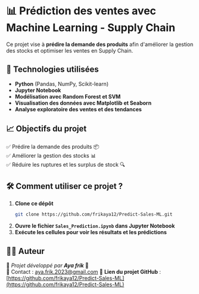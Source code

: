 # 📊 Prédiction des ventes avec Machine Learning - Supply Chain

Ce projet vise à **prédire la demande des produits** afin d'améliorer la gestion des stocks et optimiser les ventes en Supply Chain.

## 🚀 Technologies utilisées
- **Python** (Pandas, NumPy, Scikit-learn)
- **Jupyter Notebook**
- **Modélisation avec Random Forest et SVM**
- **Visualisation des données avec Matplotlib et Seaborn**
- **Analyse exploratoire des ventes et des tendances**

## 📈 Objectifs du projet
✅ Prédire la demande des produits 📦  
✅ Améliorer la gestion des stocks 📊  
✅ Réduire les ruptures et les surplus de stock 🔍  

## 🛠️ Comment utiliser ce projet ?
1. **Clone ce dépôt**  
   ```bash
   git clone https://github.com/frikaya12/Predict-Sales-ML.git
   ```
2. **Ouvre le fichier `Sales_Prediction.ipynb` dans Jupyter Notebook**  
3. **Exécute les cellules pour voir les résultats et les prédictions**  

## 👩‍💻 Auteur
👤 *Projet développé par **Aya frik*** 🚀  
📧 Contact : aya.frik.2023@gmail.com
🔗 **Lien du projet GitHub** : [https://github.com/frikaya12/Predict-Sales-ML](https://github.com/frikaya12/Predict-Sales-ML)  







